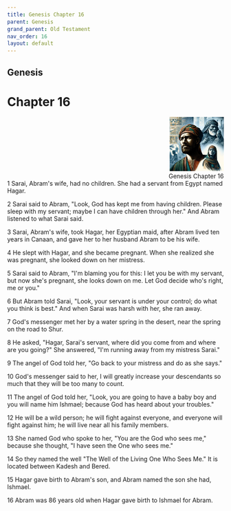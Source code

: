```yaml
---
title: Genesis Chapter 16
parent: Genesis
grand_parent: Old Testament
nav_order: 16
layout: default
---
```


## Genesis

# Chapter 16

<div style="clear: both; text-align: right;">
    <img src="/assets/Image/Genesis/500/16.jpg" alt="Genesis Chapter 16" class="chapter-image" style="max-width: 25%; height: auto;"/>
    <figcaption style="font-size: 14px;">Genesis Chapter 16</figcaption>
</div>
1 Sarai, Abram's wife, had no children. She had a servant from Egypt named Hagar.

2 Sarai said to Abram, "Look, God has kept me from having children. Please sleep with my servant; maybe I can have children through her." And Abram listened to what Sarai said.

3 Sarai, Abram's wife, took Hagar, her Egyptian maid, after Abram lived ten years in Canaan, and gave her to her husband Abram to be his wife.

4 He slept with Hagar, and she became pregnant. When she realized she was pregnant, she looked down on her mistress.

5 Sarai said to Abram, "I'm blaming you for this: I let you be with my servant, but now she's pregnant, she looks down on me. Let God decide who's right, me or you."

6 But Abram told Sarai, "Look, your servant is under your control; do what you think is best." And when Sarai was harsh with her, she ran away.

7 God's messenger met her by a water spring in the desert, near the spring on the road to Shur.

8 He asked, "Hagar, Sarai's servant, where did you come from and where are you going?" She answered, "I'm running away from my mistress Sarai."

9 The angel of God told her, "Go back to your mistress and do as she says."

10 God's messenger said to her, I will greatly increase your descendants so much that they will be too many to count.

11 The angel of God told her, "Look, you are going to have a baby boy and you will name him Ishmael; because God has heard about your troubles."

12 He will be a wild person; he will fight against everyone, and everyone will fight against him; he will live near all his family members.

13 She named God who spoke to her, "You are the God who sees me," because she thought, "I have seen the One who sees me."

14 So they named the well "The Well of the Living One Who Sees Me." It is located between Kadesh and Bered.

15 Hagar gave birth to Abram's son, and Abram named the son she had, Ishmael.

16 Abram was 86 years old when Hagar gave birth to Ishmael for Abram.


